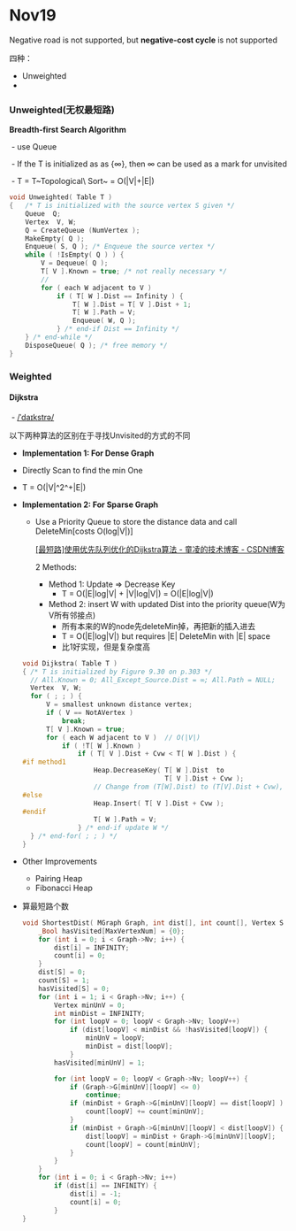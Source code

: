 # Nov19



Negative road is not supported, but **negative-cost cycle** is not supported

四种：

* Unweighted 
* 

### Unweighted(无权最短路)

**Breadth-first Search Algorithm**

​	\- use Queue

​	\- If the T is initialized as as {∞}, then ∞ can be used as a mark for unvisited

​	\- T = T~Topological\ Sort~ = O(|V|+|E|)

```c
void Unweighted( Table T )
{	/* T is initialized with the source vertex S given */
	Queue  Q;
	Vertex  V, W;
	Q = CreateQueue (NumVertex );
    MakeEmpty( Q );
	Enqueue( S, Q ); /* Enqueue the source vertex */
	while ( !IsEmpty( Q ) ) {
		V = Dequeue( Q );
		T[ V ].Known = true; /* not really necessary */
        // 
		for ( each W adjacent to V )
			if ( T[ W ].Dist == Infinity ) {
				T[ W ].Dist = T[ V ].Dist + 1;
				T[ W ].Path = V;
				Enqueue( W, Q );
			} /* end-if Dist == Infinity */
	} /* end-while */
	DisposeQueue( Q ); /* free memory */
}
```

### Weighted

#### Dijkstra

​	\- [/ˈdaɪkstrə/](https://en.wikipedia.org/wiki/Help:IPA/English)

以下两种算法的区别在于寻找Unvisited的方式的不同

* **Implementation 1: For Dense Graph**
* Directly Scan to find the min One
  
* T = O(|V|^2^+|E|)
  
* **Implementation 2: For Sparse Graph**

  * Use a Priority Queue to store the distance data and call DeleteMin[costs O(log|V|)]

    [[最短路]使用优先队列优化的Dijkstra算法 - 童凌的技术博客 - CSDN博客](https://blog.csdn.net/tlonline/article/details/47398403)

    2 Methods: 

    * Method 1: Update $\Longrightarrow$ Decrease Key
      * T = O(|E|log|V| + |V|log|V|) = O(|E|log|V|)
    * Method 2: insert W with updated Dist into the priority queue(W为V所有邻接点)
      * 所有本来的W的node先deleteMin掉，再把新的插入进去
      * T = O(|E|log|V|) but requires |E| DeleteMin with |E| space
      * 比1好实现，但是复杂度高

  ```c
  void Dijkstra( Table T )
  {	/* T is initialized by Figure 9.30 on p.303 */
  	// All.Known = 0; All_Except_Source.Dist = ∞; All.Path = NULL;
  	Vertex  V, W;
  	for ( ; ; ) {
  		V = smallest unknown distance vertex;
  		if ( V == NotAVertex )
  			break;
  		T[ V ].Known = true;
  		for ( each W adjacent to V )  // O(|V|)
  			if ( !T[ W ].Known )
  				if ( T[ V ].Dist + Cvw < T[ W ].Dist ) {
  #if method1
  					Heap.DecreaseKey( T[ W ].Dist  to
  					                  T[ V ].Dist + Cvw );
  					// Change from (T[W].Dist) to (T[V].Dist + Cvw), will be percolate up
  #else
  					Heap.Insert( T[ V ].Dist + Cvw );
  #endif
  					T[ W ].Path = V;
  				} /* end-if update W */
  	} /* end-for( ; ; ) */
  }
  ```

  

* Other Improvements
  * Pairing Heap
  * Fibonacci Heap

- 算最短路个数

  ```c
  void ShortestDist( MGraph Graph, int dist[], int count[], Vertex S ) {
      _Bool hasVisited[MaxVertexNum] = {0};
      for (int i = 0; i < Graph->Nv; i++) {
          dist[i] = INFINITY;
          count[i] = 0;
      }
      dist[S] = 0;
      count[S] = 1;
      hasVisited[S] = 0;
      for (int i = 1; i < Graph->Nv; i++) {
          Vertex minUnV = 0;
          int minDist = INFINITY;
          for (int loopV = 0; loopV < Graph->Nv; loopV++)
              if (dist[loopV] < minDist && !hasVisited[loopV]) {
                  minUnV = loopV;
                  minDist = dist[loopV];
              }
          hasVisited[minUnV] = 1;
  
          for (int loopV = 0; loopV < Graph->Nv; loopV++) {
              if (Graph->G[minUnV][loopV] <= 0)
                  continue;
              if (minDist + Graph->G[minUnV][loopV] == dist[loopV] ) {
                  count[loopV] += count[minUnV];
              }
              if (minDist + Graph->G[minUnV][loopV] < dist[loopV]) {
                  dist[loopV] = minDist + Graph->G[minUnV][loopV];
                  count[loopV] = count[minUnV];
              }
          }
      }
      for (int i = 0; i < Graph->Nv; i++)
          if (dist[i] == INFINITY) {
              dist[i] = -1;
              count[i] = 0;
          }
  }
  ```

  